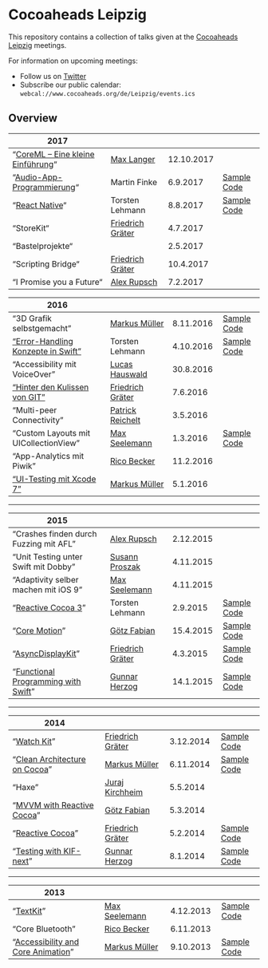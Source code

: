 # Cocoaheads Leipzig

This repository contains a collection of talks given at the [Cocoaheads Leipzig](http://cocoaheads.org/de/Leipzig/index.html) meetings.

For information on upcoming meetings:

- Follow us on [Twitter](http://twitter.com/cocoaheads_le)
- Subscribe our public calendar: `webcal://www.cocoaheads.org/de/Leipzig/events.ics`


## Overview

| 2017 <img width="300px"/> | <img width="200px"/> | <img width="100px"/> | |
|-------------------------------------------------------------------|-----------------------------------------------|------------------------------------------------|---------------------------------|
| “[CoreML – Eine kleine Einführung](https://cdn.rawgit.com/hydrixos/cocoaheads-le/master/2017/10/Talk.pdf)“ | [Max Langer](http://twitter.com/mangerlahn) | 12.10.2017 |  |
| “[Audio-App-Programmierung](https://cdn.rawgit.com/hydrixos/cocoaheads-le/master/2017/09/Talk.pdf)“ | Martin Finke | 6.9.2017 | [Sample Code](https://github.com/martinfinke/SpaceBass/tree/develop) |
| “[React Native](https://cdn.rawgit.com/hydrixos/cocoaheads-le/master/2017/08/Talk.pdf)“ | Torsten Lehmann | 8.8.2017 | [Sample Code](https://cdn.rawgit.com/hydrixos/cocoaheads-le/master/2017/08/Talk.zip) |
| “StoreKit“ | [Friedrich Gräter](http://twitter.com/hdrxs) | 4.7.2017 |
| “Bastelprojekte“ | | 2.5.2017 |
| “Scripting Bridge“ | [Friedrich Gräter](http://twitter.com/hdrxs) | 10.4.2017 |
| “I Promise you a Future“ | [Alex Rupsch](http://twitter.com/asofacoder) | 7.2.2017 |


| 2016 <img width="300px"/> | <img width="200px"/> | <img width="100px"/> | |
|-------------------------------------------------------------------|-----------------------------------------------|------------------------------------------------|---------------------------------|
| “3D Grafik selbstgemacht”	| [Markus Müller](http://twitter.com/m_mlr) | 8.11.2016 | [Sample Code](https://github.com/mmllr/Renderer) |
| [“Error-Handling Konzepte in Swift”](https://cdn.rawgit.com/hydrixos/cocoaheads-le/master/2016/10/Talk.pdf)		| Torsten Lehmann | 4.10.2016 | [Sample Code](2016/10/Demo) |
| “Accessibility mit VoiceOver”		| [Lucas Hauswald](http://twitter.com/ancro)  | 30.8.2016 | |
| [“Hinter den Kulissen von GIT”](https://cdn.rawgit.com/hydrixos/cocoaheads-le/master/2016/06/Talk.pdf)		| [Friedrich Gräter](http://twitter.com/hdrxs)  | 7.6.2016 ||
| “Multi-peer Connectivity”		| [Patrick Reichelt](http://twitter.com/i_codemonkey)  | 3.5.2016 | |
| “Custom Layouts mit UICollectionView”		| [Max Seelemann](http://twitter.com/macguru17)  | 1.3.2016 | [Sample Code](2016/03/Demo) |
| “App-Analytics mit Piwik”																							| [Rico Becker](http://twitter.com/ricobeck)	 | 11.2.2016 | |
| [“UI-Testing mit Xcode 7”](https://cdn.rawgit.com/hydrixos/cocoaheads-le/master/2016/01/Talk.pdf)					| [Markus Müller](http://twitter.com/m_mlr)		 | 5.1.2016  |	|


----

| 2015 <img width="300px"/> | <img width="200px"/> | <img width="100px"/> | |
|-------------------------------------------------------------------|-----------------------------------------------|------------|---------------------------------|
| “Crashes finden durch Fuzzing mit AFL”		| [Alex Rupsch](http://twitter.com/asofacoder)		 | 2.12.2015  |	|
| “Unit Testing unter Swift mit Dobby”		| [Susann Proszak](http://twitter.com/s_proszak_)	 | 4.11.2015  |	|
| “Adaptivity selber machen mit iOS 9”		| [Max Seelemann](http://twitter.com/macguru17)		 | 4.11.2015  |	|
| “[Reactive Cocoa 3](https://cdn.rawgit.com/hydrixos/cocoaheads-le/master/2015/09/Talk.pdf)”		| Torsten Lehmann		 | 2.9.2015  |	[Sample Code](2015/09/Demo)	|
| “[Core Motion](https://cdn.rawgit.com/hydrixos/cocoaheads-le/master/2015/04/Talk.pdf)”		| [Götz Fabian](http://twitter.com/lclhrst)		 | 15.4.2015  |	[Sample Code](2015/04/Demo)	|
| “[AsyncDisplayKit](https://cdn.rawgit.com/hydrixos/cocoaheads-le/master/2015/02/Talk.pdf)”		| [Friedrich Gräter](http://twitter.com/hdrxs)		 | 4.3.2015  | [Sample Code](2015/02/Demo)					|
| “[Functional Programming with Swift](https://cdn.rawgit.com/hydrixos/cocoaheads-le/master/2015/01/Talk.pdf)”		| [Gunnar Herzog](http://twitter.com/trispo)		 | 14.1.2015  | [Sample Code](2015/01/Demo)					|

----

| 2014 <img width="300px"/> | <img width="200px"/> | <img width="100px"/> | |
|-------------------------------------------------------------------|------------------------------------------------|------------|---------------------------------|
| “[Watch Kit](https://cdn.rawgit.com/hydrixos/cocoaheads-le/master/2014/12/Talk.pdf)” 									| [Friedrich Gräter](http://twitter.com/hdrxs)      | 3.12.2014   | [Sample Code](2014/12/Demo) 	|
| “[Clean Architecture on Cocoa](https://cdn.rawgit.com/hydrixos/cocoaheads-le/master/2014/11/Talk.pdf)”			    | [Markus Müller](http://twitter.com/m_mlr)		 | 6.11.2014  | [Sample Code](https://github.com/mmllr/CleanTweeter)					|
| “Haxe” 															| [Juraj Kirchheim](http://twitter.com/back2dos)    | 5.5.2014   | &nbsp; 							|
| “[MVVM with Reactive Cocoa](https://cdn.rawgit.com/hydrixos/cocoaheads-le/master/2014/03/Talk.pdf)”					| [Götz Fabian](http://twitter.com/lclhrst)		 | 5.3.2014   | &nbsp;							|
| “[Reactive Cocoa](https://cdn.rawgit.com/hydrixos/cocoaheads-le/master/2014/02/Talk.pdf)”								| [Friedrich Gräter](http://twitter.com/hdrxs)   | 5.2.2014   | [Sample Code](2014/02/Demo)		|
| “[Testing with KIF-next](https://cdn.rawgit.com/hydrixos/cocoaheads-le/master/2014/01/Talk.pdf)”						| [Gunnar Herzog](http://twitter.com/trispo)     | 8.1.2014   | [Sample Code](2014/01/Demo)		|

----


| 2013 <img width="300px"/> | <img width="200px"/> | <img width="100px"/> | |
|-------------------------------------------------------------------|------------------------------------------------|------------|------------------------------------------------------------------|
| “[TextKit](https://speakerdeck.com/macguru17/hallo-textkit)”		| [Max Seelemann](http://twitter.com/macguru17)  | 4.12.2013  | [Sample Code](https://github.com/macguru/TextKitDemo)			 |
| “Core Bluetooth”													| [Rico Becker](http://twitter.com/ricobeck)	 | 6.11.2013  | &nbsp;															 |
| “[Accessibility and Core Animation](https://cdn.rawgit.com/hydrixos/cocoaheads-le/master/2013/10/Talk.pdf)”			| [Markus Müller](http://twitter.com/m_mlr)		 | 9.10.2013  | [Sample Code](https://github.com/mmllr/MMLayerAccessibility)	 |
